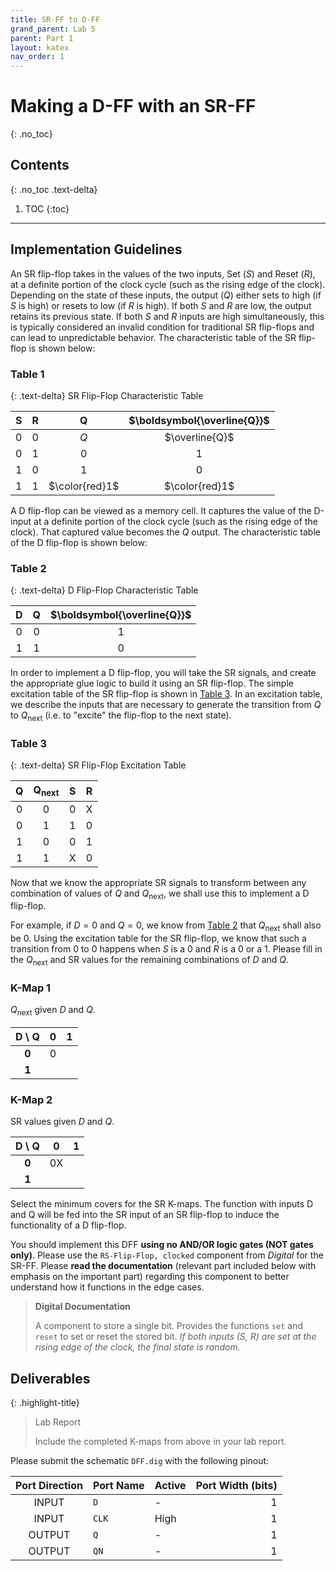 ```yaml
---
title: SR-FF to D-FF
grand_parent: Lab 5
parent: Part 1
layout: katex
nav_order: 1
---
```


# Making a D-FF with an SR-FF
{: .no_toc}

## Contents
{: .no_toc .text-delta}

1. TOC
{:toc}

---

## Implementation Guidelines

An SR flip-flop takes in the values of the two inputs, Set ($S$) and Reset ($R$), at a definite portion of the clock cycle (such as the rising edge of the clock).
Depending on the state of these inputs, the output ($Q$) either sets to high (if $S$ is high) or resets to low (if $R$ is high).
If both $S$ and $R$ are low, the output retains its previous state.
If both $S$ and $R$ inputs are high simultaneously, this is typically considered an invalid condition for traditional SR flip-flops and can lead to unpredictable behavior.
The characteristic table of the SR flip-flop is shown below:

### Table 1

{: .text-delta}
SR Flip-Flop Characteristic Table

| $\boldsymbol{S}$ | $\boldsymbol{R}$ | $\boldsymbol{Q}$ | $\boldsymbol{\overline{Q}}$ |
|:---:|:---:|:---:|:---:|
| $0$ | $0$ | $Q$ | $\overline{Q}$  |
| $0$ | $1$ | $0$ | $1$  |
| $1$ | $0$ | $1$ | $0$  |
| $1$ | $1$ | $\color{red}1$ | $\color{red}1$  |

A D flip-flop can be viewed as a memory cell.
It captures the value of the D-input at a definite portion of the clock cycle (such as the rising edge of the clock).
That captured value becomes the $Q$ output.
The characteristic table of the D flip-flop is shown below:

### Table 2

{: .text-delta}
D Flip-Flop Characteristic Table

| $\boldsymbol{D}$ | $\boldsymbol{Q}$ | $\boldsymbol{\overline{Q}}$ |
|:---:|:---:|:---:|
| $0$ | $0$ | $1$  |
| $1$ | $1$ | $0$  |

In order to implement a D flip-flop, you will take the SR signals, and create the appropriate glue logic to build it using an SR flip-flop.
The simple excitation table of the SR flip-flop is shown in [Table 3](#table-3).
In an excitation table, we describe the inputs that are necessary to generate the transition from $Q$ to $Q_{\text{next}}$ (i.e. to "excite" the flip-flop to the next state).

### Table 3

{: .text-delta}
SR Flip-Flop Excitation Table

|$\boldsymbol{Q}$ | $\boldsymbol{Q_{\text{next}}}$ | $\boldsymbol{S}$ | $\boldsymbol{R}$ | 
|:---:|:---:|:---:|:----:|
| $0$ | $0$ | $0$ |  X   |
| $0$ | $1$ | $1$ | $0$  |
| $1$ | $0$ | $0$ | $1$  |
| $1$ | $1$ |  X  | $0$  |

Now that we know the appropriate SR signals to transform between any combination of values of $Q$ and $Q_{\text{next}}$, we shall use this to implement a D flip-flop.

For example, if $D = 0$ and $Q = 0$, we know from [Table 2](#table-2) that $Q_{\text{next}}$ shall also be 0.
Using the excitation table for the SR flip-flop, we know that such a transition from 0 to 0 happens when $S$ is a 0 and $R$ is a 0 or a 1.
Please fill in the $Q_{\text{next}}$ and SR values for the remaining combinations of $D$ and $Q$.

### K-Map 1

$Q_{\text{next}}$ given $D$ and $Q$.

| $\boldsymbol{D}$ \ $\boldsymbol{Q}$ | 0 | 1 |
|:------:|:--:|:--:|
| **0**      | 0  |    |
| **1**      |    |    |

### K-Map 2

SR values given $D$ and $Q$.

| $\boldsymbol{D}$ \ $\boldsymbol{Q}$ | 0 | 1 |
|:------:|:--:|:--:|
| **0**      | 0X |    |
| **1**      |    |    |

Select the minimum covers for the SR K-maps.
The function with inputs D and Q will be fed into the SR input of an SR flip-flop to induce the functionality of a D flip-flop.

You should implement this DFF **using no AND/OR logic gates (NOT gates only)**.
Please use the `RS-Flip-Flop, clocked` component from *Digital* for the SR-FF.
Please **read the documentation** (relevant part included below with emphasis on the important part) regarding this component to better understand how it functions in the edge cases.

> **Digital Documentation**
> 
> A component to store a single bit.
> Provides the functions `set` and `reset` to set or reset the stored bit.
> *If both inputs (S, R) are set at the rising edge of the clock, the final state is random.*

## Deliverables

{: .highlight-title}
> Lab Report
>
> Include the completed K-maps from above in your lab report.

Please submit the schematic `DFF.dig` with the following pinout:

| Port Direction | Port Name  | Active | Port Width (bits) |
|:--------------:|------------|--------|------------------:|
|      INPUT     | `D`        |   -    |                 1 |
|      INPUT     | `CLK`      | High   |                 1 |
|     OUTPUT     | `Q`        |   -    |                 1 |
|     OUTPUT     | `QN`       |   -    |                 1 |
